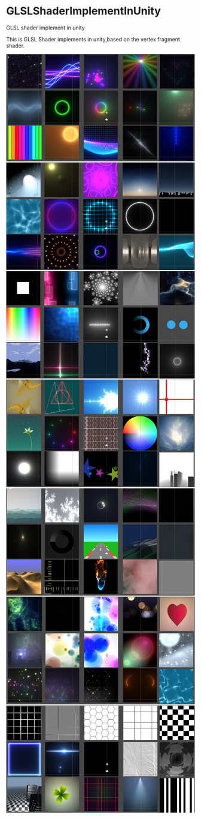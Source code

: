 # GLSLShaderImplementInUnity
GLSL shader implement in unity
 
This is GLSL Shader implements in unity,based on the vertex fragment shader.

![image](https://raw.githubusercontent.com/gcj2450/GLSLShaderImplementInUnity/master/ScreenShots/Page1.jpg)
![image](https://raw.githubusercontent.com/gcj2450/GLSLShaderImplementInUnity/master/ScreenShots/Page2.jpg)
![image](https://raw.githubusercontent.com/gcj2450/GLSLShaderImplementInUnity/master/ScreenShots/Page3.jpg)
![image](https://raw.githubusercontent.com/gcj2450/GLSLShaderImplementInUnity/master/ScreenShots/Page4.jpg)
![image](https://raw.githubusercontent.com/gcj2450/GLSLShaderImplementInUnity/master/ScreenShots/Page5.jpg)
![image](https://raw.githubusercontent.com/gcj2450/GLSLShaderImplementInUnity/master/ScreenShots/Page6.jpg)
![image](https://raw.githubusercontent.com/gcj2450/GLSLShaderImplementInUnity/master/ScreenShots/Page7.jpg)